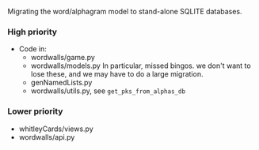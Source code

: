 Migrating the word/alphagram model to stand-alone SQLITE databases.

### High priority
- Code in:
    - wordwalls/game.py
    - wordwalls/models.py 
        In particular, missed bingos. we don't want to lose these, and 
        we may have to do a large migration.
    - genNamedLists.py
    - wordwalls/utils.py, see `get_pks_from_alphas_db`
    
### Lower priority
- whitleyCards/views.py
- wordwalls/api.py